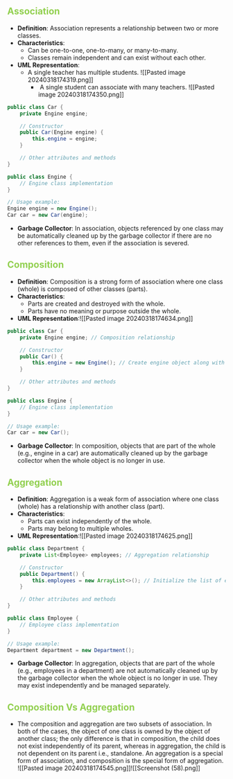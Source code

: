 ## <span style="color:#92d050">Association</span>

- **Definition**: Association represents a relationship between two or more classes.
- **Characteristics**:
    - Can be one-to-one, one-to-many, or many-to-many.
    - Classes remain independent and can exist without each other.
- **UML Representation**:
	- A single teacher has multiple students.
		 ![[Pasted image 20240318174319.png]]
		 -  A single student can associate with many teachers.
		  ![[Pasted image 20240318174350.png]]
```java
public class Car {
    private Engine engine;

    // Constructor
    public Car(Engine engine) {
        this.engine = engine;
    }

    // Other attributes and methods
}

public class Engine {
    // Engine class implementation
}

// Usage example:
Engine engine = new Engine();
Car car = new Car(engine);

```
- **Garbage Collector**: In association, objects referenced by one class may be automatically cleaned up by the garbage collector if there are no other references to them, even if the association is severed.
## <span style="color:#92d050">Composition</span>

- **Definition**: Composition is a strong form of association where one class (whole) is composed of other classes (parts).
- **Characteristics**:
    - Parts are created and destroyed with the whole.
    - Parts have no meaning or purpose outside the whole.
- **UML Representation**:![[Pasted image 20240318174634.png]]
```java
public class Car {
    private Engine engine; // Composition relationship

    // Constructor
    public Car() {
        this.engine = new Engine(); // Create engine object along with the car
    }

    // Other attributes and methods
}

public class Engine {
    // Engine class implementation
}

// Usage example:
Car car = new Car();

```
- **Garbage Collector**: In composition, objects that are part of the whole (e.g., engine in a car) are automatically cleaned up by the garbage collector when the whole object is no longer in use.
## <span style="color:#92d050">Aggregation</span>

- **Definition**: Aggregation is a weak form of association where one class (whole) has a relationship with another class (part).
- **Characteristics**:
    - Parts can exist independently of the whole.
    - Parts may belong to multiple wholes.
- **UML Representation**:![[Pasted image 20240318174625.png]]
```java
public class Department {
    private List<Employee> employees; // Aggregation relationship

    // Constructor
    public Department() {
        this.employees = new ArrayList<>(); // Initialize the list of employees
    }

    // Other attributes and methods
}

public class Employee {
    // Employee class implementation
}

// Usage example:
Department department = new Department();

```
- **Garbage Collector**: In aggregation, objects that are part of the whole (e.g., employees in a department) are not automatically cleaned up by the garbage collector when the whole object is no longer in use. They may exist independently and be managed separately.
## **<span style="color:#92d050">Composition Vs Aggregation</span>**
- The composition and aggregation are two subsets of association. In both of the cases, the object of one class is owned by the object of another class; the only difference is that in composition, the child does not exist independently of its parent, whereas in aggregation, the child is not dependent on its parent i.e., standalone. An aggregation is a special form of association, and composition is the special form of aggregation.
![[Pasted image 20240318174545.png]]![[Screenshot (58).png]]